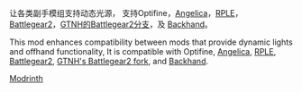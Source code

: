让各类副手模组支持动态光源，
支持Optifine，[Angelica](https://modrinth.com/mod/angelica)，[RPLE](https://modrinth.com/mod/rple)，[Battlegear2](https://github.com/Mine-and-blade-admin/Battlegear2)，[GTNH的Battlegear2分支](https://github.com/GTNewHorizons/Battlegear2)，及 [Backhand](https://modrinth.com/mod/backhand)。

This mod enhances compatibility between mods that provide dynamic lights and offhand functionality,
It is compatible with Optifine, [Angelica](https://modrinth.com/mod/angelica), [RPLE](https://modrinth.com/mod/rple), [Battlegear2](https://github.com/Mine-and-blade-admin/Battlegear2), [GTNH's Battlegear2 fork](https://github.com/GTNewHorizons/Battlegear2), and [Backhand](https://modrinth.com/mod/backhand).

[Modrinth](https://modrinth.com/mod/offhandlights)
